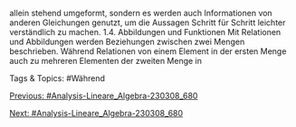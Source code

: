 allein stehend umgeformt, sondern es werden auch Informationen von anderen Gleichungen genutzt, um
die Aussagen Schritt für Schritt leichter verständlich zu machen.
1.4. Abbildungen und Funktionen
Mit Relationen und Abbildungen werden Beziehungen zwischen zwei Mengen beschrieben. Während
Relationen von einem Element in der ersten Menge auch zu mehreren Elementen der zweiten Menge in

   Tags & Topics:
   #Während

[Previous: #Analysis-Lineare_Algebra-230308_680](Analysis-Lineare_Algebra-230308_680.md)

[Next: #Analysis-Lineare_Algebra-230308_680](Analysis-Lineare_Algebra-230308_680.md)